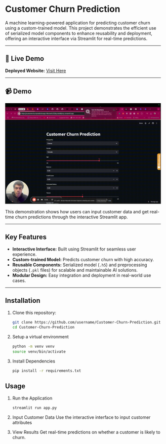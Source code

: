 # Customer Churn Prediction

A machine learning-powered application for predicting customer churn using a custom-trained model. This project demonstrates the efficient use of serialized model components to enhance reusability and deployment, offering an interactive interface via Streamlit for real-time predictions.

---

## 🚀 Live Demo
**Deployed Website:** [Visit Here](https://customerchurnpredictionapp-6bnmehc37jtkyndzb6jmys.streamlit.app/)  


---

## 📹 Demo

![Customer Churn Prediction Demo](demo/test.gif)  

This demonstration shows how users can input customer data and get real-time churn predictions through the interactive Streamlit app.

---

## Key Features
- **Interactive Interface:** Built using Streamlit for seamless user experience.
- **Custom-trained Model:** Predicts customer churn with high accuracy.
- **Reusable Components:** Serialized model (`.h5`) and preprocessing objects (`.pkl` files) for scalable and maintainable AI solutions.
- **Modular Design:** Easy integration and deployment in real-world use cases.

---

## Installation

1. Clone this repository:
   ```bash
   git clone https://github.com/username/Customer-Churn-Prediction.git
   cd Customer-Churn-Prediction

2. Setup a virtual environment
   ```bash
   python -m venv venv
   source venv/bin/activate

3. Install Dependencies
   ```bash
   pip install -r requirements.txt

## Usage

1. Run the Application
   ```bash
   streamlit run app.py

2. Input Customer Data
Use the interactive interface to input customer  attributes

3. View Results
Get real-time predictions on whether a customer is likely to churn.